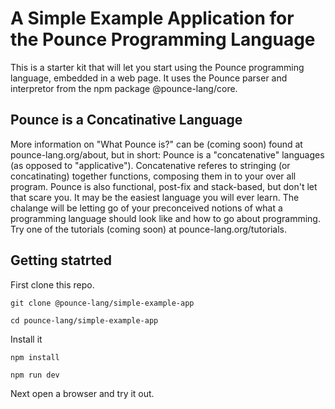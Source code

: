 # A Simple Example Application for the Pounce Programming Language
This is a starter kit that will let you start using the Pounce programming language, embedded in a web page. 
It uses the Pounce parser and interpretor from the npm package @pounce-lang/core.

## Pounce is a Concatinative Language
More information on "What Pounce is?" can be (coming soon) found at pounce-lang.org/about, but in short: Pounce is a "concatenative" languages (as opposed to "applicative"). Concatenative referes to stringing (or concatinating) together functions, composing them in to your over all program.  Pounce is also functional, post-fix and stack-based, but don't let that scare you. It may be the easiest language you will ever learn. The chalange will be letting go of your preconceived notions of what a programming language should look like and how to go about programming. Try one of the tutorials (coming soon) at pounce-lang.org/tutorials.

## Getting statrted
First clone this repo.
``` shell
git clone @pounce-lang/simple-example-app
```

``` shell
cd pounce-lang/simple-example-app
```
Install it
``` shell
npm install
```

``` shell
npm run dev
```

Next open a browser and try it out. 